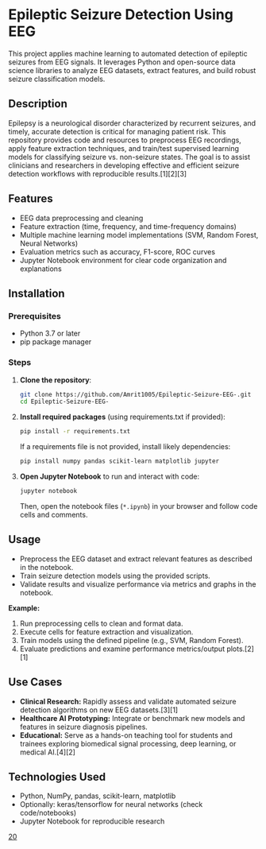 
# Epileptic Seizure Detection Using EEG

This project applies machine learning to automated detection of epileptic seizures from EEG signals. It leverages Python and open-source data science libraries to analyze EEG datasets, extract features, and build robust seizure classification models.

## Description

Epilepsy is a neurological disorder characterized by recurrent seizures, and timely, accurate detection is critical for managing patient risk. This repository provides code and resources to preprocess EEG recordings, apply feature extraction techniques, and train/test supervised learning models for classifying seizure vs. non-seizure states. The goal is to assist clinicians and researchers in developing effective and efficient seizure detection workflows with reproducible results.[1][2][3]

## Features

- EEG data preprocessing and cleaning
- Feature extraction (time, frequency, and time-frequency domains)
- Multiple machine learning model implementations (SVM, Random Forest, Neural Networks)
- Evaluation metrics such as accuracy, F1-score, ROC curves
- Jupyter Notebook environment for clear code organization and explanations

## Installation

### Prerequisites

- Python 3.7 or later
- pip package manager

### Steps

1. **Clone the repository**:

   ```bash
   git clone https://github.com/Amrit1005/Epileptic-Seizure-EEG-.git
   cd Epileptic-Seizure-EEG-
   ```

2. **Install required packages** (using requirements.txt if provided):

   ```bash
   pip install -r requirements.txt
   ```

   If a requirements file is not provided, install likely dependencies:

   ```bash
   pip install numpy pandas scikit-learn matplotlib jupyter
   ```

3. **Open Jupyter Notebook** to run and interact with code:

   ```bash
   jupyter notebook
   ```

   Then, open the notebook files (`*.ipynb`) in your browser and follow code cells and comments.

## Usage

- Preprocess the EEG dataset and extract relevant features as described in the notebook.
- Train seizure detection models using the provided scripts.
- Validate results and visualize performance via metrics and graphs in the notebook.

**Example:**
1. Run preprocessing cells to clean and format data.
2. Execute cells for feature extraction and visualization.
3. Train models using the defined pipeline (e.g., SVM, Random Forest).
4. Evaluate predictions and examine performance metrics/output plots.[2][1]

## Use Cases

- **Clinical Research:** Rapidly assess and validate automated seizure detection algorithms on new EEG datasets.[3][1]
- **Healthcare AI Prototyping:** Integrate or benchmark new models and features in seizure diagnosis pipelines.
- **Educational:** Serve as a hands-on teaching tool for students and trainees exploring biomedical signal processing, deep learning, or medical AI.[4][2]

## Technologies Used

- Python, NumPy, pandas, scikit-learn, matplotlib
- Optionally: keras/tensorflow for neural networks (check code/notebooks)
- Jupyter Notebook for reproducible research



[20](https://github.com/topics/epilepsy)
